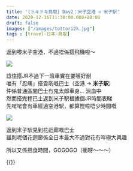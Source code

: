 ```yaml
---
title: '[ドキドキ鳥取] Day2：米子空港 → 米子駅'
date: 2020-12-16T11:30:00.000+08:00
draft: false
images: ["/images/tottori2k.jpg"]
tags : [travel-日本-鳥取]
---
```


返到嚟米子空港，不過唔係搭飛機啦～  

![](/images/tottori2k.jpg)

諗住搭JR不過下一班車實在要等好耐  
唯有「忍痛」搭貴啲嘅巴士（空港 → **米子駅**）  
仲係普通區間巴士冇鬼太郎車身... 淌血中  
然而搭完程巴士返到米子駅根據個JR時間表睇  
先啱啱會有車經過空港駅，都算慳咗唔少時間嘅  

![](/images/tottori2k1.jpg)

返到米子駅見到花迴廊嘅巴士  
雖則呢個花迴廊係全日本最大不過對花冇咩極大興趣  
  
所以又係搵食時間，GOGOGO（衝呀～～～）

{{<tottori>}}  
